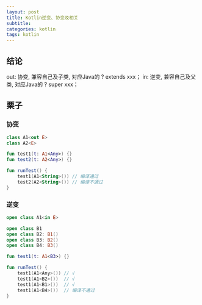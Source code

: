 ```yaml
---
layout: post
title: Kotlin逆变、协变及相关
subtitle: 
categories: kotlin
tags: kotlin
---
```


## 结论

out: 协变, 兼容自己及子类, 对应Java的 ? extends xxx；
in: 逆变, 兼容自己及父类, 对应Java的 ? super xxx；

## 栗子

### 协变

```kotlin
class A1<out E>
class A2<E>

fun test1(t: A1<Any>) {}
fun test2(t: A2<Any>) {}

fun runTest() {
    test1(A1<String>()) // 编译通过
    test2(A2<String>()) // 编译不通过
}
```

### 逆变

```kotlin
open class A1<in E>

open class B1
open class B2: B1()
open class B3: B2()
open class B4: B3()

fun test1(t: A1<B3>) {}

fun runTest() {
    test1(A1<Any>()) // √
    test1(A1<B2>())  // √
    test1(A1<B1>())  // √
    test1(A1<B4>())  // 编译不通过
}
```


